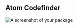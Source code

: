 ## Atom Codefinder

![A screenshot of your package](https://media.giphy.com/media/pfGeCfGFZAFnW/giphy.gif)
